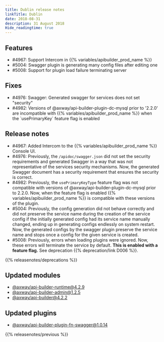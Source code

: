 ```yaml
---
title: Dublin release notes
linkTitle: Dublin
date: 2018-08-31
description: 31 August 2018
Hide_readingtime: true
---
```

## Features

* #4967: Support Intercom in {{% variables/apibuilder_prod_name %}}
* #5004: Swagger plugin is generating many config files after editing one
* #5008: Support for plugin load failure terminating server

## Fixes

* #4976: Swagger: Generated swagger for services does not set "security"
* #4982: Versions of @axway/api-builder-plugin-dc-mysql prior to '2.2.0' are incompatible with {{% variables/apibuilder_prod_name %}} when the \`usePrimaryKey\` feature flag is enabled

## Release notes

* #4967: Added Intercom to the {{% variables/apibuilder_prod_name %}} Console UI.
* #4976: Previously, the `/apidoc/swagger.json` did not set the security requirements and generated Swagger in a way that was not representative of the services security mechanisms. Now, the generated Swagger document has a security requirement that ensures the security is correct.
* #4982: Previously, the `usePrimaryKeyType` feature flag was not compatible with versions of @axway/api-builder-plugin-dc-mysql prior to 2.2.0. Now, when the feature flag is enabled {{% variables/apibuilder_prod_name %}} is compatible with these versions of the plugin.
* #5004: Previously, the config generation did not behave correctly and did not preserve the service name during the creation of the service config if the initially generated config had its service name manually changed, ending up in generating configs endlessly on system restart. Now, the generated configs by the swagger plugin preserve the service name and stops once a config for the given service is created.
* #5008: Previously, errors when loading plugins were ignored. Now, these errors will terminate the service by default. **This is enabled with a feature flag.** See deprecation {{% deprecation/link D006 %}}.

{{% releasenotes/deprecations %}}

## Updated modules

* [@axway/api-builder-runtime@4.2.9](https://www.npmjs.com/package/@axway/api-builder-runtime/v/4.2.9)
* [@axway/api-builder-admin@1.2.5](https://www.npmjs.com/package/@axway/api-builder-admin/v/1.2.5)
* [@axway/api-builder@4.2.2](https://www.npmjs.com/package/@axway/api-builder/v/4.2.2)

## Updated plugins

* [@axway/api-builder-plugin-fn-swagger@1.0.14](https://www.npmjs.com/package/@axway/api-builder-plugin-fn-swagger/v/1.0.14)


{{% releasenotes/previous %}}
